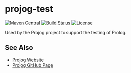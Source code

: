 # projog-test
[![Maven Central](https://img.shields.io/maven-central/v/org.projog/projog-test.svg)](https://search.maven.org/search?q=g:org.projog)
[![Build Status](https://travis-ci.org/s-webber/projog-test.png?branch=master)](https://travis-ci.org/s-webber/projog-test)
[![License](https://img.shields.io/badge/license-Apache%20v2.0-blue.svg)](http://www.apache.org/licenses/LICENSE-2.0)

Used by the Projog project to support the testing of Prolog.

## See Also

* [Projog Website](http://projog.org)
* [Projog GitHub Page](https://github.com/s-webber/projog)
